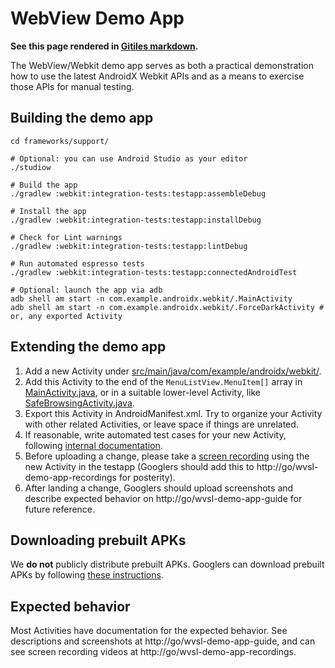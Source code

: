 # WebView Demo App

**See this page rendered in [Gitiles
markdown](https://android.googlesource.com/platform/frameworks/support/+/androidx-master-dev/webkit/integration-tests/testapp/README.md).**

The WebView/Webkit demo app serves as both a practical demonstration how to use
the latest AndroidX Webkit APIs and as a means to exercise those APIs for manual
testing.

## Building the demo app

```shell
cd frameworks/support/

# Optional: you can use Android Studio as your editor
./studiow

# Build the app
./gradlew :webkit:integration-tests:testapp:assembleDebug

# Install the app
./gradlew :webkit:integration-tests:testapp:installDebug

# Check for Lint warnings
./gradlew :webkit:integration-tests:testapp:lintDebug

# Run automated espresso tests
./gradlew :webkit:integration-tests:testapp:connectedAndroidTest

# Optional: launch the app via adb
adb shell am start -n com.example.androidx.webkit/.MainActivity
adb shell am start -n com.example.androidx.webkit/.ForceDarkActivity # or, any exported Activity
```

## Extending the demo app

1. Add a new Activity under
   [src/main/java/com/example/androidx/webkit/](src/main/java/com/example/androidx/webkit/).
1. Add this Activity to the end of the `MenuListView.MenuItem[]` array in
   [MainActivity.java](src/main/java/com/example/androidx/webkit/MainActivity.java),
   or in a suitable lower-level Activity, like
   [SafeBrowsingActivity.java](src/main/java/com/example/androidx/webkit/SafeBrowsingActivity.java).
1. Export this Activity in AndroidManifest.xml. Try to organize your Activity
   with other related Activities, or leave space if things are unrelated.
1. If reasonable, write automated test cases for your new Activity, following
   [internal
   documentation](https://docs.google.com/document/d/1dKmNuGiwlJcd-NkIBLK_1RCJCY588usxP0Uw3kOaLWk/edit?usp=sharing).
1. Before uploading a change, please take a [screen
   recording](https://developer.android.com/studio/command-line/adb#screenrecord)
   using the new Activity in the testapp (Googlers should add this to
   http://go/wvsl-demo-app-recordings for posterity).
1. After landing a change, Googlers should upload screenshots and describe
   expected behavior on http://go/wvsl-demo-app-guide for future reference.

## Downloading prebuilt APKs

We **do not** publicly distribute prebuilt APKs. Googlers can download prebuilt
APKs by following [these
instructions](https://docs.google.com/document/d/1K_uOjyTn_UldZP1YxmvCEYXibDn2YB-S_76r3Y-z0bg/edit?usp=sharing).

## Expected behavior

Most Activities have documentation for the expected behavior. See descriptions
and screenshots at http://go/wvsl-demo-app-guide, and can see screen recording
videos at http://go/wvsl-demo-app-recordings.
